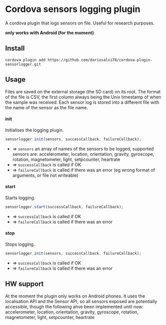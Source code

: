 # Cordova sensors logging plugin
A cordova plugin that logs sensors on file.
Useful for research purposes.

**only works with Android (for the moment)**

## Install

```
cordova plugin add https://github.com/dariosalvi78/cordova-plugin-sensorlogger.git
```

## Usage
Files are saved on the external storage (the SD card) on its root.
The format of the file is CSV, the first column always being the Unix timestamp of when the sample was received.
Each sensor log is stored into a different file with the name of the sensor as the file name.

#### init
Initialises the logging plugin.

```js
sensorlogger.init(sensors, successCallback, failureCallback);
```
- => `sensors` an array of names of the sensors to be logged, supported sensors are: accelerometer, location, orientation, gravity, gyroscope, rotation, magnetometer, light, setpcounter, heartrate
- => `successCallback` is called if OK
- => `failureCallback` is called if there was an error (eg wrong format of arguments, or file not writeable)

#### start
Starts logging.

```js
sensorlogger.start(successCallback, failureCallback);
```
- => `successCallback` is called if OK
- => `failureCallback` is called if there was an error

#### stop
Stops logging.

```js
sensorlogger.init(sensors, successCallback, failureCallback);
```
- => `successCallback` is called if OK
- => `failureCallback` is called if there was an error

## HW support

At the moment the plugin only works on Android phones.
It uses the localisation API and the Sensor API, so all sensors exposed are potentially accessible, though the following ahve been implemented until now: accelerometer, location, orientation, gravity, gyroscope, rotation, magnetometer, light, setpcounter, heartrate